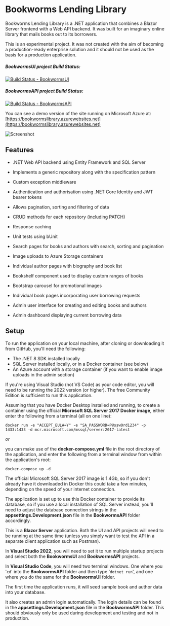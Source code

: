 # Bookworms Lending Library
Bookworms Lending Library is a .NET application that combines a Blazor Server frontend with a Web API backend. It was built for an imaginary online library that mails books out to its borrowers.

This is an experimental project. It was not created with the aim of becoming a production-ready enterprise solution and it should not be used as the basis for a production application.

##### BookwormsUI project Build Status: 
[![Build Status - BookwormsUI](https://dev.azure.com/davidajohn/Bookworms%20Library/_apis/build/status/Bookworms%20Library-BookwormsUI?branchName=main)](https://dev.azure.com/davidajohn/Bookworms%20Library/_build/latest?definitionId=3&branchName=main)

##### BookwormsAPI project Build Status:
[![Build Status - BookwormsAPI](https://dev.azure.com/davidajohn/Bookworms%20Library/_apis/build/status/Bookworms%20Library%20-%20BookwormsAPI?branchName=main)](https://dev.azure.com/davidajohn/Bookworms%20Library/_build/latest?definitionId=4&branchName=main)

You can see a demo version of the site running on Microsoft Azure at: [https://bookwormslibrary.azurewebsites.net](https://bookwormslibrary.azurewebsites.net)


![Screenshot](https://bookwormslibrary.blob.core.windows.net/promo/bookworms_screenshot.png "Screenshot")


## Features

- .NET Web API backend using Entity Framework and SQL Server
- Implements a generic repository along with the specification pattern
- Custom exception middleware
- Authentication and authorisation using .NET Core Identity and JWT bearer tokens
- Allows pagination, sorting and filtering of data
- CRUD methods for each repository (including PATCH)
- Response caching
- Unit tests using bUnit

- Search pages for books and authors with search, sorting and pagination
- Image uploads to Azure Storage containers
- Individual author pages with biography and book list 
- Bookshelf component used to display custom ranges of books
- Bootstrap carousel for promotional images
- Individual book pages incorporating user borrowing requests
- Admin user interface for creating and editing books and authors
- Admin dashboard displaying current borrowing data

## Setup

To run the application on your local machine, after cloning or downloading it from GitHub, you'll need the following:

- The .NET 8 SDK installed locally
- SQL Server installed locally, or in a Docker container (see below)
- An Azure account with a storage container (if you want to enable image uploads in the admin section)

If you're using Visual Studio (not VS Code) as your code editor, you will need to be running the 2022 version (or higher). The free Community Edition is sufficient to run this application.

Assuming that you have Docker Desktop installed and running, to create a container using the official **Microsoft SQL Server 2017 Docker image**, either enter the following from a terminal (all on one line):

`docker run -e "ACCEPT_EULA=Y" -e "SA_PASSWORD=P@ssw0rd1234" -p 1433:1433 -d mcr.microsoft.com/mssql/server:2017-latest`

*or*

you can make use of the **docker-compose.yml** file in the root directory of the application, and enter the following from a terminal window from within the application's root:

`docker-compose up -d`

The official Microsoft SQL Server 2017 image is 1.4Gb, so if you don't already have it downloaded in Docker this could take a few minutes, depending on the speed of your internet connection.

The application is set up to use this Docker container to provide its database, so if you use a local installation of SQL Server instead, you'll need to adjust the database connection strings in the **appsettings.Development.json** file in the **BookwormsAPI** folder accordingly.

This is a **Blazor Server** application. Both the UI and API projects will need to be running at the same time (unless you simply want to test the API in a separate client application such as Postman).

In **Visual Studio 2022**, you will need to set it to run multiple startup projects and select both the **BookwormsUI** and **BookwormsAPI** projects.

In **Visual Studio Code**, you will need two terminal windows. One where you '`cd`' into the **BookwormsAPI** folder and then type '`dotnet run`', and one where you do the same for the **BookwormsUI** folder.

The first time the application runs, it will seed sample book and author data into your database. 

It also creates an admin login automatically. The login details can be found in the **appsettings.Development.json** file in the **BookwormsAPI** folder. This should obviously only be used during development and testing and not in production.
